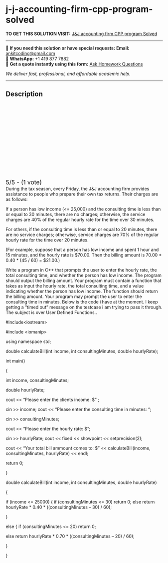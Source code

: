 # j-j-accounting-firm-cpp-program-solved
**TO GET THIS SOLUTION VISIT:** [J&J accounting firm CPP program Solved](https://www.ankitcodinghub.com/product/jj-accounting-firm-cpp-program-solved/)


---

📩 **If you need this solution or have special requests:** **Email:** ankitcoding@gmail.com  
📱 **WhatsApp:** +1 419 877 7882  
📄 **Get a quote instantly using this form:** [Ask Homework Questions](https://www.ankitcodinghub.com/services/ask-homework-questions/)

*We deliver fast, professional, and affordable academic help.*

---

<h2>Description</h2>



<div class="kk-star-ratings kksr-auto kksr-align-center kksr-valign-top" data-payload="{&quot;align&quot;:&quot;center&quot;,&quot;id&quot;:&quot;7482&quot;,&quot;slug&quot;:&quot;default&quot;,&quot;valign&quot;:&quot;top&quot;,&quot;ignore&quot;:&quot;&quot;,&quot;reference&quot;:&quot;auto&quot;,&quot;class&quot;:&quot;&quot;,&quot;count&quot;:&quot;1&quot;,&quot;legendonly&quot;:&quot;&quot;,&quot;readonly&quot;:&quot;&quot;,&quot;score&quot;:&quot;5&quot;,&quot;starsonly&quot;:&quot;&quot;,&quot;best&quot;:&quot;5&quot;,&quot;gap&quot;:&quot;4&quot;,&quot;greet&quot;:&quot;Rate this product&quot;,&quot;legend&quot;:&quot;5\/5 - (1 vote)&quot;,&quot;size&quot;:&quot;24&quot;,&quot;title&quot;:&quot;J\u0026amp;J accounting firm CPP program Solved&quot;,&quot;width&quot;:&quot;138&quot;,&quot;_legend&quot;:&quot;{score}\/{best} - ({count} {votes})&quot;,&quot;font_factor&quot;:&quot;1.25&quot;}">

<div class="kksr-stars">

<div class="kksr-stars-inactive">
            <div class="kksr-star" data-star="1" style="padding-right: 4px">


<div class="kksr-icon" style="width: 24px; height: 24px;"></div>
        </div>
            <div class="kksr-star" data-star="2" style="padding-right: 4px">


<div class="kksr-icon" style="width: 24px; height: 24px;"></div>
        </div>
            <div class="kksr-star" data-star="3" style="padding-right: 4px">


<div class="kksr-icon" style="width: 24px; height: 24px;"></div>
        </div>
            <div class="kksr-star" data-star="4" style="padding-right: 4px">


<div class="kksr-icon" style="width: 24px; height: 24px;"></div>
        </div>
            <div class="kksr-star" data-star="5" style="padding-right: 4px">


<div class="kksr-icon" style="width: 24px; height: 24px;"></div>
        </div>
    </div>

<div class="kksr-stars-active" style="width: 138px;">
            <div class="kksr-star" style="padding-right: 4px">


<div class="kksr-icon" style="width: 24px; height: 24px;"></div>
        </div>
            <div class="kksr-star" style="padding-right: 4px">


<div class="kksr-icon" style="width: 24px; height: 24px;"></div>
        </div>
            <div class="kksr-star" style="padding-right: 4px">


<div class="kksr-icon" style="width: 24px; height: 24px;"></div>
        </div>
            <div class="kksr-star" style="padding-right: 4px">


<div class="kksr-icon" style="width: 24px; height: 24px;"></div>
        </div>
            <div class="kksr-star" style="padding-right: 4px">


<div class="kksr-icon" style="width: 24px; height: 24px;"></div>
        </div>
    </div>
</div>


<div class="kksr-legend" style="font-size: 19.2px;">
            5/5 - (1 vote)    </div>
    </div>
During the tax season, every Friday, the J&amp;J accounting firm provides assistance to people who prepare their own tax returns. Their charges are as follows:

If a person has low income (&lt;= 25,000) and the consulting time is less than or equal to 30 minutes, there are no charges; otherwise, the service charges are 40% of the regular hourly rate for the time over 30 minutes.

For others, if the consulting time is less than or equal to 20 minutes, there are no service charges; otherwise, service charges are 70% of the regular hourly rate for the time over 20 minutes.

(For example, suppose that a person has low income and spent 1 hour and 15 minutes, and the hourly rate is $70.00. Then the billing amount is 70.00 * 0.40 * (45 / 60) = $21.00.)

Write a program in C++ that prompts the user to enter the hourly rate, the total consulting time, and whether the person has low income. The program should output the billing amount. Your program must contain a function that takes as input the hourly rate, the total consulting time, and a value indicating whether the person has low income. The function should return the billing amount. Your program may prompt the user to enter the consulting time in minutes. Below is the code i have at the moment. I keep getting a “timed out” message on the testcase i am trying to pass it through. The subject is over User Defined Functions..

#include&lt;iostream&gt;

#include &lt;iomanip&gt;

using namespace std;

double calculateBill(int income, int consultingMinutes, double hourlyRate);

int main()

{

int income, consultingMinutes;

double hourlyRate;

cout &lt;&lt; “Please enter the clients income: $” ;

cin &gt;&gt; income; cout &lt;&lt; “Please enter the consulting time in minutes: “;

cin &gt;&gt; consultingMinutes;

cout &lt;&lt; “Please enter the hourly rate: $”;

cin &gt;&gt; hourlyRate; cout &lt;&lt; fixed &lt;&lt; showpoint &lt;&lt; setprecision(2);

cout &lt;&lt; “Your total bill ammount comes to: $” &lt;&lt; calculateBill(income, consultingMinutes, hourlyRate) &lt;&lt; endl;

return 0;

}

double calculateBill(int income, int consultingMinutes, double hourlyRate)

{

if (income &lt;= 25000) { if (consultingMinutes &lt;= 30) return 0; else return hourlyRate * 0.40 * ((consultingMinutes – 30) / 60);

}

else { if (consultingMinutes &lt;= 20) return 0;

else return hourlyRate * 0.70 * ((consultingMinutes – 20) / 60);

}

}
